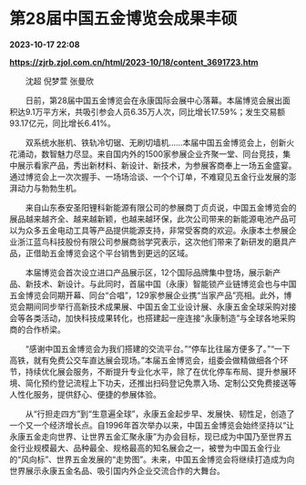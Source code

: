 # 第28届中国五金博览会成果丰硕

**2023-10-17 22:08**

**https://zjrb.zjol.com.cn/html/2023-10/18/content_3691723.htm**

　　沈超 倪梦萱 张曼欣

　　日前，第28届中国五金博览会在永康国际会展中心落幕。本届博览会展出面积达9.1万平方米，共吸引参会人员6.35万人次，同比增长17.59%；发生交易额93.17亿元，同比增长6.41%。

　　双系统水胀机、铁轨冷切锯、无刷切墙机……本届中国五金博览会上，创新火花涌动，数智魅力尽显。来自国内外的1500家参展企业齐聚一堂、同台竞技，集中展示看家产品，秀出新材料、新设计、新技术，为参展客商奉上一场五金盛宴。通过博览会上一次次握手、一场场洽谈、一个个订单，不难窥见五金行业发展的澎湃动力与勃勃生机。

　　来自山东泰安圣阳锂科新能源有限公司的参展商丁贞贞说，中国五金博览会的展品越来越齐全、越来越新颖，也越来越环保，此次公司带来的新能源电池产品可以为众多五金电动工具等产品提供能源支持，非常受客商的欢迎。永康本土参展企业浙江蓝鸟科技股份有限公司参展商翁学究表示，这次他们带来了新研发的磨具产品，正借助五金博览会这个平台销售到更远的区域。

　　本届博览会首次设立进口产品展示区，12个国际品牌集中登场，展示新产品、新技术、新设计。与此同时，首届中国（永康）智能锁产业链博览会也与中国五金博览会同期开幕、同台“合唱”，129家参展企业携“当家产品”亮相。此外，博览会期间同步举行高新技术成果展、中国五金工业设计展、永康五金全球采购对接会等各类活动，加快科技成果转化，也搭建起一座连接“永康制造”与全球各地采购商的合作桥梁。

　　“感谢中国五金博览会为我们搭建的交流平台。”“停车比往届方便多了。”“一下高铁，就有免费公交车直达展会现场。”本届五金博览会，组委会做精做细各个环节，持续优化展会服务，不断提升专业化水平，除了在优化停车布局、提升参展环境、简化预约登记流程上下功夫，还推出扫码登记免票入场、定制公交免费接送等人性化服务，提供舒心、便捷的参展体验。

　　从“行担走四方”到“生意遍全球”，永康五金起步早、发展快、韧性足，创造了一个又一个经济增长点。自1996年首次举办以来，中国五金博览会始终坚持以“让永康五金走向世界、让世界五金汇聚永康”为办会目标，现已成为中国乃至世界五金行业规模最大、品种最全、规格最高的知名展会之一，被誉为中国五金行业的“风向标”、世界五金发展的“走势图”。未来，中国五金博览会将继续打造成为向世界展示永康五金名品、吸引国内外企业交流合作的大舞台。